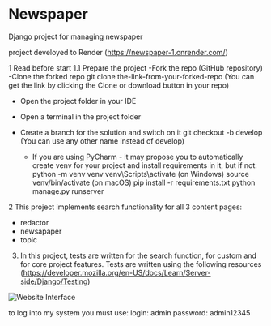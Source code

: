 # Newspaper
Django project for managing newspaper

project develoyed to Render (https://newspaper-1.onrender.com/)

 
1 Read before start
1.1 Prepare the project
   -Fork the repo (GitHub repository)
   -Clone the forked repo
   git clone the-link-from-your-forked-repo
(You can get the link by clicking the Clone or download button in your repo)

   - Open the project folder in your IDE
   - Open a terminal in the project folder
   - Create a branch for the solution and switch on it
   git checkout -b develop
(You can use any other name instead of develop)

     - If you are using PyCharm - it may propose you to automatically create venv for 
your project and install requirements in it, but if not:
   python -m venv venv
   venv\Scripts\activate (on Windows)
   source venv/bin/activate (on macOS)
   pip install -r requirements.txt
   python manage.py runserver

2 This project implements search functionality for all 3 content pages:
   - redactor
   - newsapaper
   - topic
3. In this project, tests are written for the search function, for custom and for core project features. 
Tests are written using the following resources (https://developer.mozilla.org/en-US/docs/Learn/Server-side/Django/Testing)

![Website Interface](demo.png)

to log into my system you must use:
   login: admin
   password: admin12345

